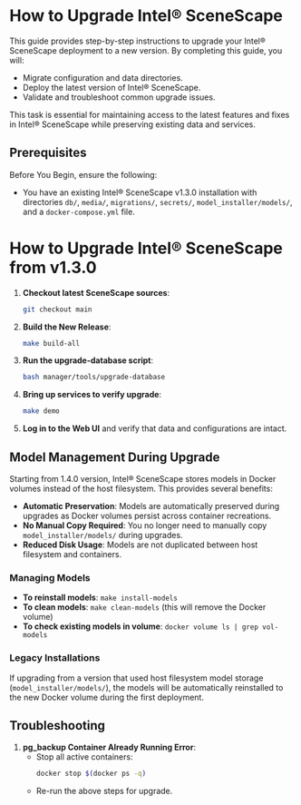 # How to Upgrade Intel® SceneScape

This guide provides step-by-step instructions to upgrade your Intel® SceneScape deployment to a new version. By completing this guide, you will:

- Migrate configuration and data directories.
- Deploy the latest version of Intel® SceneScape.
- Validate and troubleshoot common upgrade issues.

This task is essential for maintaining access to the latest features and fixes in Intel® SceneScape while preserving existing data and services.

## Prerequisites

Before You Begin, ensure the following:

- You have an existing Intel® SceneScape v1.3.0 installation with directories `db/`, `media/`, `migrations/`, `secrets/`, `model_installer/models/`, and a `docker-compose.yml` file.

# How to Upgrade Intel® SceneScape from v1.3.0

1. **Checkout latest SceneScape sources**:

   ```bash
   git checkout main
   ```

2. **Build the New Release**:

   ```bash
   make build-all
   ```

3. **Run the upgrade-database script**:

   ```bash
   bash manager/tools/upgrade-database
   ```

4. **Bring up services to verify upgrade**:

   ```bash
   make demo
   ```

5. **Log in to the Web UI** and verify that data and configurations are intact.

## Model Management During Upgrade

Starting from 1.4.0 version, Intel® SceneScape stores models in Docker volumes instead of the host filesystem. This provides several benefits:

- **Automatic Preservation**: Models are automatically preserved during upgrades as Docker volumes persist across container recreations.
- **No Manual Copy Required**: You no longer need to manually copy `model_installer/models/` during upgrades.
- **Reduced Disk Usage**: Models are not duplicated between host filesystem and containers.

### Managing Models

- **To reinstall models**: `make install-models`
- **To clean models**: `make clean-models` (this will remove the Docker volume)
- **To check existing models in volume**: `docker volume ls | grep vol-models`

### Legacy Installations

If upgrading from a version that used host filesystem model storage (`model_installer/models/`), the models will be automatically reinstalled to the new Docker volume during the first deployment.

## Troubleshooting

1. **pg_backup Container Already Running Error**:
   - Stop all active containers:
     ```bash
     docker stop $(docker ps -q)
     ```
   - Re-run the above steps for upgrade.
